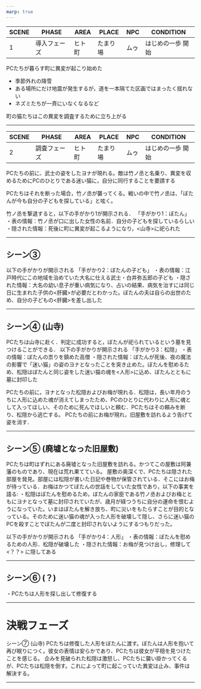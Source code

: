 ```yaml
---
marp: true
---
```


|SCENE|PHASE|AREA|PLACE|NPC|CONDITION|
|----|----|----|----|----|----|
|1|導入フェーズ|ヒト町|たまり場|ムゥ|はじめの一歩 開始|

PCたちが暮らす町に異変が起こり始めた
  - 季節外れの降雪
  - ある場所にだけ地震が発生するが，道を一本隔てた区画ではまったく揺れない
  - ネズミたちが一斉にいなくなるなど

町の猫たちはこの異変を調査するために立ち上がる

--- 

|SCENE|PHASE|AREA|PLACE|NPC|CONDITION|
|----|----|----|----|----|----|
|2|調査フェーズ|ヒト町|たまり場|ムゥ|はじめの一歩 開始|

PCたちの前に、武士の姿をしたヨナが現れる。敵は竹ノ丞と名乗り、異変を収めるためにPCのひとりである迷い猫に，自分に同行することを要請する

PCたちはそれを断った場合，竹ノ丞が襲ってくる。戦いの中で竹ノ丞は、「ぼたんが今も自分の子どもを探している」と呟く。

竹ノ丞を撃退すると，以下の手がかり1が開示される．
 「手がかり1：ぼたん」
・表の情報：竹ノ丞が口に出した女性の名前．自分の子どもを探しているらしい
・隠された情報：死後に町に異変が起こるようになり，<山寺>に祀られた

---

## シーン③

以下の手がかりが開示される
 「手がかり2：ぼたんの子ども」
・表の情報：江戸時代にこの地域を治めていた大名に仕える武士・白井弥五郎の子ども
・隠された情報：大名の幼い息子が重い病気になり、占いの結果、病気を治すには同じ日に生まれた子供の<肝臓>が必要だとわかった。ぼたんの夫は自らの出世のため、自分の子どもの<肝臓>を差し出した

---

## シーン④ (山寺)

PCたちは山寺に赴く．判定に成功すると，ぼたんが祀られているという墓を見つけることができる．
以下の手がかりが開示される
 「手がかり3：松隠」
・表の情報：ぼたんの祟りを鎮めた高僧
・隠された情報：ぼたんが死後、夜の魔法の影響で「迷い猫」の姿のヨナとなったことを突き止めた。ぼたんを慰めるため、松隠はぼたんと同じ姿をした迷い猫の魂を<人形>に込め、ぼたんとともに墓に封印した

PCたちの前に，ヨナとなった松隠およびお梅が現れる．松隠は，長い年月のうちに人形に込めた魂が消えてしまったため、PCのひとりに代わりに人形に魂として入ってほしい、そのために死んでほしいと頼む．PCたちはその頼みを断り、松隠から逃亡する。
PCたちの前にお梅が現れ，旧屋敷を訪れるよう告げて姿を消す．

---

## シーン⑤ (廃墟となった旧屋敷)
PCたちは町はずれにある廃墟となった旧屋敷を訪れる。かつてこの屋敷は阿兼藩のものであり、現在は荒れ果てている。
屋敷の奥深くで、PCたちは隠された部屋を発見。部屋には松隠が書いた日記や巻物が保管されている．そこにはお梅が待っている．お梅はかつてぼたんの世話をしていた女性であり，以下の事実を語る:
・松隠はぼたんを慰めるため，ぼたんの家臣である竹ノ丞およびお梅とともにヨナとなって墓に封印されていたが、歳月が経つうちに自分の運命を恨むようになっていた。いまはぼたんを解き放ち、町に災いをもたらすことが目的となっている。そのために迷い猫の魂が入った人形を破壊して隠し、さらに迷い猫のPCを殺すことでぼたんが二度と封印されないようにするつもりだった。

以下の手がかりが開示される
 「手がかり4：人形」
・表の情報：ぼたんを慰めるための人形．松隠が破壊した
・隠された情報：お梅が見つけ出し，修理して <？？> に隠してある

---

## シーン⑥ (？)
・PCたちは人形を探し出して修復する

---

# 決戦フェーズ
シーン⑦ (山寺)
PCたちは修復した人形をぼたんに渡す。ぼたんは人形を抱いて再び眠りにつく。彼女の表情は安らかであり、PCたちは彼女が平穏を見つけたことを感じる。
企みを見破られた松隠は激怒し、PCたちに襲い掛かってくるが、PCたちは松隠を倒す。これによって町に起こっていた異変は止み、事件は解決する。

---

